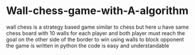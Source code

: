 # Wall-chess-game-with-A-algorithm
wall chess is a strategy based game similar to chess but here u have same chess board with 10 walls for each player and both player must reach the goal on the other side of the border to win using walls to block opponent the game is written in python the code is easy and understandable
